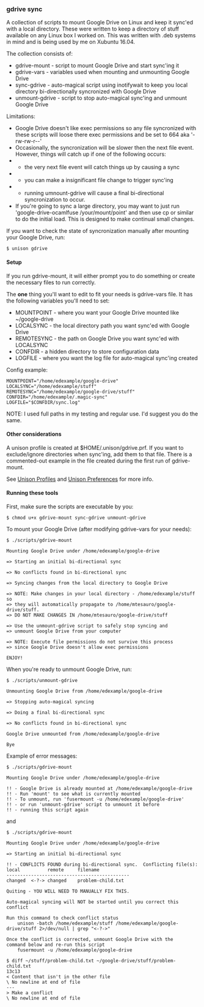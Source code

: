 ### gdrive sync

A collection of scripts to mount Google Drive on Linux and keep it sync'ed with a local directory. These were written to keep a directory of stuff available on any Linux box I worked on. This was written with .deb systems in mind and is being used by me on Xubuntu 16.04.

The collection consists of:

* gdrive-mount - script to mount Google Drive and start sync'ing it
* gdrive-vars - variables used when mounting and unmounting Google Drive
* sync-gdrive - auto-magical script using inotifywait to keep you local directory bi-directionally syncronized with Google Drive
* unmount-gdrive - script to stop auto-magical sync'ing and unmount Google Drive

Limitations: 

* Google Drive doesn't like exec permissions so any file syncronized with these scripts will loose there exec permissions and be set to 664 aka '-rw-rw-r--'
* Occasionally, the syncronization will be slower then the next file event. However, things will catch up if one of the following occurs:
* * the very next file event will catch things up by causing a sync 
* * you can make a insignificant file change to trigger sync'ing 
* * running umnount-gdrive will cause a final bi-directional syncronization to occur.
* If you're going to sync a large directory, you may want to just run 'google-drive-ocamlfuse /your/mount/point' and then use cp or similar to do the initial load.  This is designed to make continual small changes.

If you want to check the state of syncronization manually after mounting your Google Drive, run:

```
$ unison gdrive
```

#### Setup

If you run gdrive-mount, it will either prompt you to do something or create the necessary files to run correctly.

The **one** thing you'll want to edit to fit your needs is gdrive-vars file.  It has the following variables you'll need to set:

* MOUNTPOINT - where you want your Google Drive mounted like ~/google-drive
* LOCALSYNC - the local directory path you want sync'ed with Google Drive
* REMOTESYNC - the path on Google Drive you want sync'ed with LOCALSYNC
* CONFDIR - a hidden directory to store configuration data
* LOGFILE - where you want the log file for auto-magical sync'ing created

Config example:

```
MOUNTPOINT="/home/edexample/google-drive"
LOCALSYNC="/home/edexample/stuff"
REMOTESYNC="/home/edexample/google-drive/stuff"
CONFDIR="/home/edexample/.magic-sync"
LOGFILE="$CONFDIR/sync.log"
```

NOTE:  I used full paths in my testing and regular use.  I'd suggest you do the same.

#### Other considerations

A unison profile is created at $HOME/.unison/gdrive.prf.  If you want to exclude/ignore directories when sync'ing, add them to that file.  There is a commented-out example in the file created during the first run of gdrive-mount.

See [Unison Profiles](http://www.cis.upenn.edu/~bcpierce/unison/download/releases/stable/unison-manual.html#profile) and [Unison Preferences](http://www.cis.upenn.edu/~bcpierce/unison/download/releases/stable/unison-manual.html#prefs) for more info.

#### Running these tools

First, make sure the scripts are executable by you:

```
$ chmod u+x gdrive-mount sync-gdrive unmount-gdrive
```

To mount your Google Drive (after modifying gdrive-vars for your needs):

```
$ ./scripts/gdrive-mount 

Mounting Google Drive under /home/edexample/google-drive

=> Starting an initial bi-directional sync

=> No conflicts found in bi-directional sync

=> Syncing changes from the local directory to Google Drive

=> NOTE: Make changes in your local directory - /home/edexample/stuff so
=> they will automatically propagate to /home/mtesauro/google-drive/stuff.  
=> DO NOT MAKE CHANGES IN /home/mtesauro/google-drive/stuff

=> Use the unmount-gdrive script to safely stop syncing and 
=> unmount Google Drive from your computer

=> NOTE: Execute file permissions do not survive this process
=> since Google Drive doesn't allow exec permissions

ENJOY!
```

When you're ready to unmount Google Drive, run:

```
$ ./scripts/unmount-gdrive 

Unmounting Google Drive from /home/edexample/google-drive

=> Stopping auto-magical syncing

=> Doing a final bi-directional sync

=> No conflicts found in bi-directional sync

Google Drive unmounted from /home/edexample/google-drive

Bye

```

Example of error messages:

```
$ ./scripts/gdrive-mount 

Mounting Google Drive under /home/edexample/google-drive

!! - Google Drive is already mounted at /home/edexample/google-drive
!! - Run 'mount' to see what is currently mounted
!! - To unmount, run 'fusermount -u /home/edexample/google-drive'
!! - or run 'unmount-gdrive' script to unmount it before
!! - running this script again

```

and 

```
$ ./scripts/gdrive-mount 

Mounting Google Drive under /home/edexample/google-drive

=> Starting an initial bi-directional sync

!! - CONFLICTS FOUND during bi-directional sync.  Conflicting file(s):
local          remote     filename
---------------------------------------------
changed  <-?-> changed    problem-child.txt  

Quiting - YOU WILL NEED TO MANUALLY FIX THIS.

Auto-magical syncing will NOT be started until you correct this conflict

Run this command to check conflict status
    unison -batch /home/edexample/stuff /home/edexample/google-drive/stuff 2>/dev/null | grep "<-?->"

Once the conflict is corrected, unmount Google Drive with the 
command below and re-run this script
    fusermount -u /home/edexample/google-drive

$ diff ~/stuff/problem-child.txt ~/google-drive/stuff/problem-child.txt 
13c13
< Content that isn't in the other file
\ No newline at end of file
---
> Make a conflict
\ No newline at end of file
```